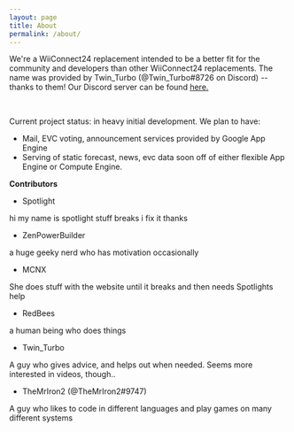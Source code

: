 ```yaml
---
layout: page
title: About
permalink: /about/
---
```

We're a WiiConnect24 replacement intended to be a better fit for the community and developers than other WiiConnect24 replacements. The name was provided by Twin_Turbo (@Twin_Turbo#8726 on Discord) -- thanks to them!
Our Discord server can be found <a href="https://discord.gg/2BvqG9S"> here. </a>  

<br>

Current project status: in heavy initial development.
We plan to have:
- Mail, EVC voting, announcement services provided by Google App Engine
- Serving of static forecast, news, evc data soon off of either flexible App Engine or Compute Engine.
   
 
 **Contributors**
 
  - Spotlight
  
  hi
my name is spotlight
stuff breaks
i fix it
thanks

  - ZenPowerBuilder
  
  a huge geeky nerd who has motivation occasionally
  
  - MCNX
  
  She does stuff with the website until it breaks and then needs Spotlights help
  
  - RedBees
  
  a human being who does things
  
  - Twin_Turbo

A guy who gives advice, and helps out when needed. Seems more interested in videos, though..

  - TheMrIron2 (@TheMrIron2#9747)
  
  A guy who likes to code in different languages and play games on many different systems
